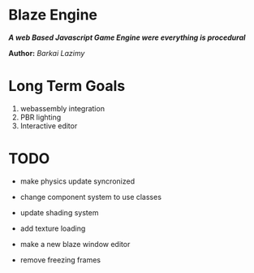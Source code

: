 Blaze Engine
===============

***A web Based Javascript Game Engine were everything is procedural***

**Author:** *Barkai Lazimy*

# Long Term Goals
1. webassembly integration
2. PBR lighting
3. Interactive editor

# TODO
- make physics update syncronized


- change component system to use classes
- update shading system
- add texture loading
- make a new blaze window editor
- remove freezing frames